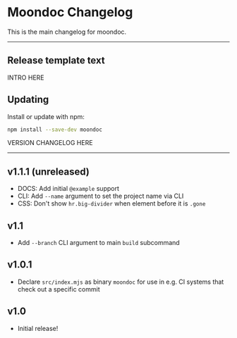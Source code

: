 # Moondoc Changelog
This is the main changelog for moondoc.

-------
## Release template text

INTRO HERE

## Updating
Install or update with npm:

```bash
npm install --save-dev moondoc
```

VERSION CHANGELOG HERE

-------


## v1.1.1 (unreleased)
- DOCS: Add initial `@example` support
- CLI: Add `--name` argument to set the project name via CLI
- CSS: Don't show `hr.big-divider` when element before it is `.gone`

## v1.1
- Add `--branch` CLI argument to main `build` subcommand


## v1.0.1
- Declare `src/index.mjs` as binary `moondoc` for use in e.g. CI systems that check out a specific commit


## v1.0
- Initial release!